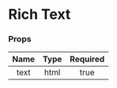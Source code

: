 # Rich Text

### Props

|   Name   |  Type  |  Required  |
|:--------:|:------:|:----------:|
|   text   |  html  |    true    |